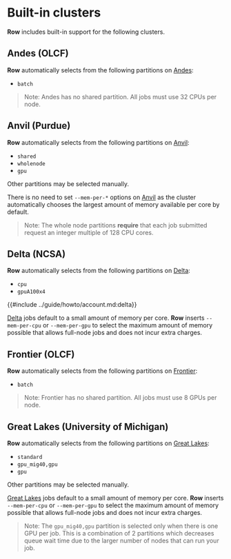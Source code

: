 # Built-in clusters

**Row** includes built-in support for the following clusters.

## Andes (OLCF)

**Row** automatically selects from the following partitions on [Andes]:
* `batch`

> Note: Andes has no shared partition. All jobs must use 32 CPUs per node.

[Andes]: https://docs.olcf.ornl.gov/systems/andes_user_guide.html

## Anvil (Purdue)

**Row** automatically selects from the following partitions on [Anvil]:
* `shared`
* `wholenode`
* `gpu`

Other partitions may be selected manually.

There is no need to set `--mem-per-*` options on [Anvil] as the cluster automatically
chooses the largest amount of memory available per core by default.

> Note: The whole node partitions **require** that each job submitted request an
> integer multiple of 128 CPU cores.

[Anvil]: https://www.rcac.purdue.edu/knowledge/anvil

## Delta (NCSA)

**Row** automatically selects from the following partitions on [Delta]:
* `cpu`
* `gpuA100x4`


{{#include ../guide/howto/account.md:delta}}

[Delta] jobs default to a small amount of memory per core. **Row** inserts
`--mem-per-cpu` or `--mem-per-gpu` to select the maximum amount of memory possible that
allows full-node jobs and does not incur extra charges.

[Delta]: https://docs.ncsa.illinois.edu/systems/delta

## Frontier (OLCF)

**Row** automatically selects from the following partitions on [Frontier]:
* `batch`

> Note: Frontier has no shared partition. All jobs must use 8 GPUs per node.

[Frontier]: https://docs.olcf.ornl.gov/systems/frontier_user_guide.html#


## Great Lakes (University of Michigan)

**Row** automatically selects from the following partitions on [Great Lakes]:
* `standard`
* `gpu_mig40,gpu`
* `gpu`

Other partitions may be selected manually.

[Great Lakes] jobs default to a small amount of memory per core. **Row** inserts
`--mem-per-cpu` or `--mem-per-gpu` to select the maximum amount of memory possible that
allows full-node jobs and does not incur extra charges.

> Note: The `gpu_mig40,gpu` partition is selected only when there is one GPU per job.
> This is a combination of 2 partitions which decreases queue wait time due to the
> larger number of nodes that can run your job.

[Great Lakes]: https://its.umich.edu/advanced-research-computing/high-performance-computing/great-lakes
